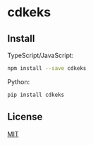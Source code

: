 # cdkeks

## Install
TypeScript/JavaScript:

```bash
npm install --save cdkeks
```

Python:

```bash
pip install cdkeks
```

## License
[MIT](https://github.com/hupe1980/cdkeks/tree/master/cdkeks/LICENSE)